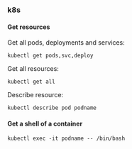 ### k8s

#### Get resources
Get all pods, deployments and services:
```
kubectl get pods,svc,deploy
```

Get all resources:
```
kubectl get all
```

Describe resource:
```
kubectl describe pod podname
```

#### Get a shell of a container 
```
kubectl exec -it podname -- /bin/bash
```
